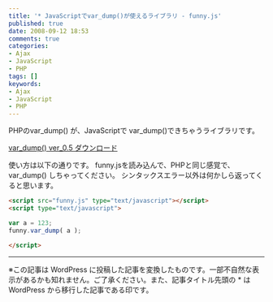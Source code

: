```yaml
---
title: '* JavaScriptでvar_dump()が使えるライブラリ - funny.js'
published: true
date: 2008-09-12 18:53
comments: true
categories:
- Ajax
- JavaScript
- PHP
tags: []
keywords:
- Ajax
- JavaScript
- PHP
---
```

PHPのvar_dump() が、JavaScriptで var_dump()できちゃうライブラリです。

[var_dump() ver_0.5 ダウンロード](http://www.funnythingz.com/common/file/funny_0.5.lzh "var_dump() ver_0.5 ダウンロード")

使い方は以下の通りです。
funny.jsを読み込んで、PHPと同じ感覚で、var_dump() しちゃってください。
シンタックスエラー以外は何かしら返ってくると思います。

```html
<script src="funny.js" type="text/javascript"></script>
<script type="text/javascript">

var a = 123;
funny.var_dump( a );

</script>
```

---
※この記事は WordPress に投稿した記事を変換したものです。一部不自然な表示があるかも知れません。ご了承ください。また、記事タイトル先頭の * は WordPress から移行した記事である印です。
